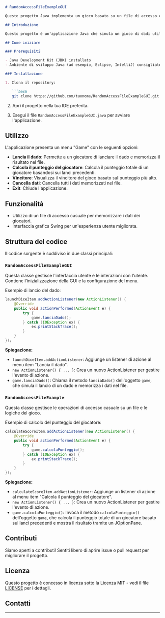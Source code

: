 ```markdown
# RandomAccessFileExampleGUI

Questo progetto Java implementa un gioco basato su un file di accesso casuale, con un'interfaccia grafica Swing.

## Introduzione

Questo progetto è un'applicazione Java che simula un gioco di dadi utilizzando un file di accesso casuale per memorizzare i dati dei giocatori. L'applicazione fornisce un'interfaccia grafica utente (GUI) che consente agli utenti di lanciare il dado, calcolare il punteggio dei giocatori, visualizzare il vincitore e cancellare i dati dell'archivio.

## Come iniziare

### Prerequisiti

- Java Development Kit (JDK) installato
- Ambiente di sviluppo Java (ad esempio, Eclipse, IntelliJ) consigliato

### Installazione

1. Clona il repository:

   ```bash
   git clone https://github.com/tuonome/RandomAccessFileExampleGUI.git
   ```

2. Apri il progetto nella tua IDE preferita.

3. Esegui il file `RandomAccessFileExampleGUI.java` per avviare l'applicazione.

## Utilizzo

L'applicazione presenta un menu "Game" con le seguenti opzioni:

- **Lancia il dado**: Permette a un giocatore di lanciare il dado e memorizza il risultato nel file.
- **Calcola il punteggio del giocatore**: Calcola il punteggio totale di un giocatore basandosi sui lanci precedenti.
- **Vincitore**: Visualizza il vincitore del gioco basato sul punteggio più alto.
- **Cancella dati**: Cancella tutti i dati memorizzati nel file.
- **Exit**: Chiude l'applicazione.

## Funzionalità

- Utilizzo di un file di accesso casuale per memorizzare i dati dei giocatori.
- Interfaccia grafica Swing per un'esperienza utente migliorata.

## Struttura del codice

Il codice sorgente è suddiviso in due classi principali:

### `RandomAccessFileExampleGUI`

Questa classe gestisce l'interfaccia utente e le interazioni con l'utente. Contiene l'inizializzazione della GUI e la configurazione del menu.

Esempio di lancio del dado:

```java
launchDiceItem.addActionListener(new ActionListener() {
    @Override
    public void actionPerformed(ActionEvent e) {
        try {
            game.lanciaDado();
        } catch (IOException ex) {
            ex.printStackTrace();
        }
    }
});
```

**Spiegazione:**
- `launchDiceItem.addActionListener`: Aggiunge un listener di azione al menu item "Lancia il dado".
- `new ActionListener() { ... }`: Crea un nuovo ActionListener per gestire l'evento di azione.
- `game.lanciaDado()`: Chiama il metodo `lanciaDado()` dell'oggetto `game`, che simula il lancio di un dado e memorizza i dati nel file.

### `RandomAccessFileExample`

Questa classe gestisce le operazioni di accesso casuale su un file e le logiche del gioco.

Esempio di calcolo del punteggio del giocatore:

```java
calculateScoreItem.addActionListener(new ActionListener() {
    @Override
    public void actionPerformed(ActionEvent e) {
        try {
            game.calcolaPunteggio();
        } catch (IOException ex) {
            ex.printStackTrace();
        }
    }
});
```

**Spiegazione:**
- `calculateScoreItem.addActionListener`: Aggiunge un listener di azione al menu item "Calcola il punteggio del giocatore".
- `new ActionListener() { ... }`: Crea un nuovo ActionListener per gestire l'evento di azione.
- `game.calcolaPunteggio()`: Invoca il metodo `calcolaPunteggio()` dell'oggetto `game`, che calcola il punteggio totale di un giocatore basato sui lanci precedenti e mostra il risultato tramite un JOptionPane.

## Contributi

Siamo aperti a contributi! Sentiti libero di aprire issue o pull request per migliorare il progetto.

## Licenza

Questo progetto è concesso in licenza sotto la Licenza MIT - vedi il file [LICENSE](LICENSE) per i dettagli.

## Contatti



---
